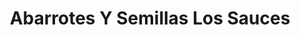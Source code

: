 ---
title: "Abarrotes Y Semillas Los Sauces"
url: /zitacuaro/abarrotes-y-semillas-los-sauces/
shop: grandes almacenes
---